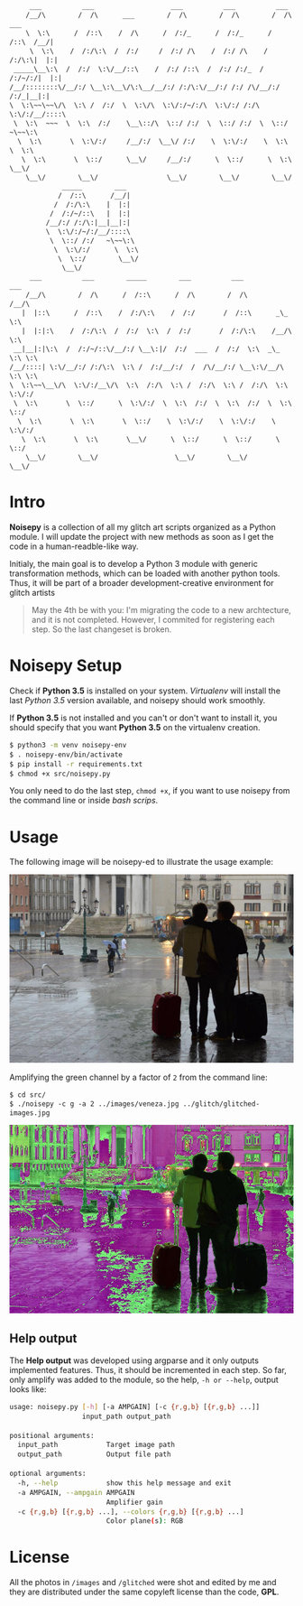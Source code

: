 
```
     ___          ___                   ___          ___          ___
    /__/\        /  /\      ___        /  /\        /  /\        /  /\    ___
    \  \:\      /  /::\    /  /\      /  /:/_      /  /:/_      /  /::\  /__/|
     \  \:\    /  /:/\:\  /  /:/     /  /:/ /\    /  /:/ /\    /  /:/\:\|  |:|
 _____\__\:\  /  /:/  \:\/__/::\    /  /:/ /::\  /  /:/ /:/_  /  /:/~/:/|  |:|
/__/::::::::\/__/:/ \__\:\__\/\:\__/__/:/ /:/\:\/__/:/ /:/ /\/__/:/ /:/_|__|:|
\  \:\~~\~~\/\  \:\ /  /:/  \  \:\/\  \:\/:/~/:/\  \:\/:/ /:/\  \:\/:/__/::::\
 \  \:\  ~~~  \  \:\  /:/    \__\::/\  \::/ /:/  \  \::/ /:/  \  \::/   ~\~~\:\
  \  \:\       \  \:\/:/     /__/:/  \__\/ /:/    \  \:\/:/    \  \:\     \  \:\
   \  \:\       \  \::/      \__\/     /__/:/      \  \::/      \  \:\     \__\/
    \__\/        \__\/                 \__\/        \__\/        \__\/
             _____        ___
            /  /::\      /__/|
           /  /:/\:\    |  |:|
          /  /:/~/::\   |  |:|
         /__/:/ /:/\:|__|__|:|
         \  \:\/:/~/:/__/::::\
          \  \::/ /:/   ~\~~\:\
           \  \:\/:/      \  \:\
            \  \::/        \__\/
             \__\/
     ___          ___        _____        ___          ___          ___
    /__/\        /  /\      /  /::\      /  /\        /  /\        /__/\
   |  |::\      /  /::\    /  /:/\:\    /  /:/       /  /::\      _\_ \:\
   |  |:|:\    /  /:/\:\  /  /:/  \:\  /  /:/       /  /:/\:\    /__/\ \:\
 __|__|:|\:\  /  /:/~/::\/__/:/ \__\:|/  /:/  ___  /  /:/  \:\  _\_ \:\ \:\
/__/::::| \:\/__/:/ /:/\:\  \:\ /  /:/__/:/  /  /\/__/:/ \__\:\/__/\ \:\ \:\
\  \:\~~\__\/\  \:\/:/__\/\  \:\  /:/\  \:\ /  /:/\  \:\ /  /:/\  \:\ \:\/:/
 \  \:\       \  \::/      \  \:\/:/  \  \:\  /:/  \  \:\  /:/  \  \:\ \::/
  \  \:\       \  \:\       \  \::/    \  \:\/:/    \  \:\/:/    \  \:\/:/
   \  \:\       \  \:\       \__\/      \  \::/      \  \::/      \  \::/
    \__\/        \__\/                   \__\/        \__\/        \__\/

```

# Intro

**Noisepy** is a collection of all my glitch art scripts organized as a Python module. I will update the
project with new methods as soon as I get the code in a human-readble-like way.

Initialy, the main goal is to develop a Python 3 module with generic
transformation methods, which can be loaded with another python
tools. Thus, it will be part of a broader development-creative environment
for glitch artists

> May the 4th be with you:
> I'm migrating the code to a new archtecture, and it is not completed.
> However, I commited for registering each step. So the last changeset
> is broken.

# Noisepy Setup

Check if **Python 3.5** is installed on your system. *Virtualenv* will
install the last *Python 3.5* version available, and noisepy should
work smoothly.

If **Python 3.5** is not installed and you can't or don't want to install
it, you should specify that you want **Python 3.5** on the virtualenv
creation.


```bash
$ python3 -m venv noisepy-env
$ . noisepy-env/bin/activate
$ pip install -r requirements.txt
$ chmod +x src/noisepy.py
```

You only need to do the last step, `chmod +x`, if you want to use noisepy
from the command line or inside *bash scrips*.

# Usage

The following image will be noisepy-ed to illustrate the usage example:

![Source Image: images/veneza.jpg](/images/veneza.jpg)

Amplifying the green channel by a factor of `2` from the command line:

```
$ cd src/
$ ./noisepy -c g -a 2 ../images/veneza.jpg ../glitch/glitched-images.jpg
```

![Output Image: glitched/veneza.jpg](/glitched/glitched-veneza.jpg)

## Help output

The **Help output** was developed using argparse and it only outputs
implemented features. Thus, it should be incremented in each step.
So far, only amplify was added to the module, so the help,
`-h or --help`, output looks like:

```bash
usage: noisepy.py [-h] [-a AMPGAIN] [-c {r,g,b} [{r,g,b} ...]]
                  input_path output_path

positional arguments:
  input_path            Target image path
  output_path           Output file path

optional arguments:
  -h, --help            show this help message and exit
  -a AMPGAIN, --ampgain AMPGAIN
                        Amplifier gain
  -c {r,g,b} [{r,g,b} ...], --colors {r,g,b} [{r,g,b} ...]
                        Color plane(s): RGB
```

# License

All the photos in `/images` and `/glitched` were shot and edited
by me and they are distributed under the same copyleft license
than the code, **GPL**.
